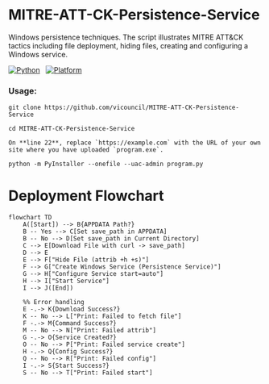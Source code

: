# MITRE-ATT-CK-Persistence-Service
Windows persistence techniques. The script illustrates MITRE ATT&amp;CK tactics including file deployment, hiding files, creating and configuring a Windows service.

[![Python](https://img.shields.io/badge/Python-3.x-blue?logo=python)](https://www.python.org/) &nbsp;
[![Platform](https://img.shields.io/badge/Windows-10/11-0078D6?logo=windows)](https://www.microsoft.com/windows)

### Usage:

```shell
git clone https://github.com/vicouncil/MITRE-ATT-CK-Persistence-Service
```
```shell
cd MITRE-ATT-CK-Persistence-Service
```
```shell
On **line 22**, replace `https://example.com` with the URL of your own site where you have uploaded `program.exe`.
```
```shell
python -m PyInstaller --onefile --uac-admin program.py
```
# Deployment Flowchart
```mermaid
flowchart TD
    A([Start]) --> B{APPDATA Path?}
    B -- Yes --> C[Set save_path in APPDATA]
    B -- No --> D[Set save_path in Current Directory]
    C --> E[Download File with curl -> save_path]
    D --> E
    E --> F["Hide File (attrib +h +s)"]
    F --> G["Create Windows Service (Persistence Service)"]
    G --> H["Configure Service start=auto"]
    H --> I["Start Service"]
    I --> J([End])

    %% Error handling
    E -.-> K{Download Success?}
    K -- No --> L["Print: Failed to fetch file"]
    F -.-> M{Command Success?}
    M -- No --> N["Print: Failed attrib"]
    G -.-> O{Service Created?}
    O -- No --> P["Print: Failed service create"]
    H -.-> Q{Config Success?}
    Q -- No --> R["Print: Failed config"]
    I -.-> S{Start Success?}
    S -- No --> T["Print: Failed start"]
```
